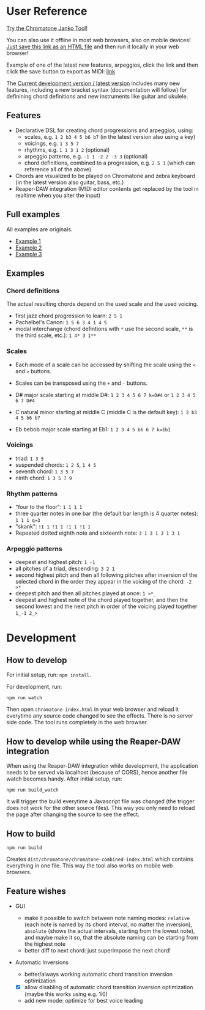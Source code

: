 User Reference
==============

[Try the Chromatone Janko Tool!](https://iostream.github.io/chromatone-helper/ "Chromatone Helper by iostream")

You can also use it offline in most web browsers, also on mobile devices! [Just save this link as an HTML file](https://github.com/iostream/chromatone-helper/raw/gh-pages/v2-dev/index.html "Download the Chromatone Janko Tool") and then run it locally in your web browser!

Example of one of the latest new features, arpeggios, click the link and then click the save button to export as MIDI: [link](https://iostream.github.io/chromatone-helper/#chords=1t12Va+4Vb+6Vc+1t12Vd%2C%0D%0A6+5+1+2%0D%0A&voicing=a%3A+1+5+10+9+10+5+10+5%0D%0Ab%3A+5+10+15+14+15+10+15+10%0D%0Ac%3A+3+9+13+12+13+9+13+9%0D%0Ad%3A+1+8+10+9+10+8+10+8+1+8+10+9+10+8+10+7%0D%0Aa%0D%0A&zebra_root=-17&scale[0]=r1+2+3+4+5+6+7&rhythms=1+1+1+1+1+1+1+1+1+1+1+1+1+1+1+1&arp=>*)

The [Current development version / latest version](https://iostream.github.io/chromatone-helper/v2-dev/ "Chromatone Janko Tool v2 development by iostream") includes many new features, including a new bracket syntax (documentation will follow) for definining chord definitions and new instruments like guitar and ukulele.

Features
--------
- Declarative DSL for creating chord progressions and arpeggios, using:
  - scales, e.g. `1 2 b3 4 5 b6 b7` (in the latest version also using a key)
  - voicings, e.g. `1 3 5 7`
  - rhythms, e.g. `1 1 3 1 2` (optional)
  - arpeggio patterns, e.g. `-1 1 -2 2 -3 3` (optional)
  - chord definitions, combined to a progression, e.g. `2 5 1` (which can reference all of the above)
- Chords are visualized to be played on Chromatone and zebra keyboard (in the latest version also guitar, bass, etc.)
- Reaper-DAW integration (MIDI editor contents get replaced by the tool in realtime when you alter the input)

Full examples
-------------

All examples are originals.

* [Example 1](https://iostream.github.io/chromatone-helper/v2-dev/#chords=(%24a%3A+1+2+6+4+5+6)%0D%0A(%24b%3A+8+7+6+5+4+3)%0D%0A%0D%0Aa+d%3Du+i%2B%3D2++A%3Db%0D%0A(a+b)%0D%0Ab+d%3Dd%0D%0Aa+d%3Dd+i%2B%3D1+t-%3D12%0D%0A&scale%5B0%5D=r1+2+b3+4+5+b6+7+k%3DD3&voicing=1+3+8+5+7+8&rhythms=1+1+1+1+1+1+1+1+q%3D4&arp=b%3A+%3E*%0D%0A1_%3E+%3E+%3E+4_%3E+%3E+%3E&instrument=zebra&bpm=117)
* [Example 2](https://iostream.github.io/chromatone-helper/v2-dev/#chords=(%24a1%3A+1i1+6i0+2+5*+V%3Db)%0D%0A(%24a2%3A+1*+6*+2**+6**+V%3Dc+R%3Dc)%0D%0A%0D%0Aa1+A%3Da%0D%0Aa1+A%3Db%0D%0Aa2+A%3Db&scale%5B0%5D=r1+2+3+4+5+b6+7+k%3DB2&scale%5B1%5D=r1+2+3+4+5+6+7+k%3DB2&scale%5B2%5D=r1+2+b3+4+5+b6+b7+k%3DEb2&voicing=a%3A+1+5+8+10+12+%0D%0Ab%3A+1+5+8+9+10+12%0D%0Ac%3A+1+3+5+7+8%0D%0Aa&rhythms=1+1+!1+1+!1+1+!1+1+q%3D4%0D%0Ab%3A+1+!1+1+!1+1+!1+1+1%0D%0Ac%3A+1+1+1+1+1+1+1+1&arp=a%3A+1_3+%3E*+2_4%0D%0Ab%3A+1+2_3_4+2+3_4_5+-2+-1_-2_-3%0D%0A&instrument=guitar&bpm=146)
* [Example 3](https://iostream.github.io/chromatone-helper/v2-dev/#chords=(A%3A+%0D%0A+(2i3+4+5+V%3Db+3)+V%3Da%0D%0A)%0D%0A(B%3A%0D%0A+(2+4+6+8)+V%3Db%0D%0A)%0D%0A(B+B)&scale%5B0%5D=r1+2+b3+4+5+6+b7+k%3Dd2&voicing=a%3A+3+5+7+8%0D%0Ab%3A+3+6+8+10%0D%0A&rhythms=6+8+12+8+6+8+8+8+q%3D4%0D%0A&arp=1+-1+-3+-2+-3+-1+&instrument=chromatic&bpm=128)

Examples
--------

### Chord definitions

The actual resulting chords depend on the used scale and the used voicing.

* first jazz chord progression to learn: `2 5 1`
* Pachelbel's Canon: `1 5 6 3 4 1 4 5`
* modal interchange (chord defintions with `*` use the second scale, `**` is the third scale, etc.): `1 4* 3 1**`

### Scales

* Each mode of a scale can be accessed by shifting the scale using the `<` and `>` buttons.
* Scales can be transposed using the `+` and `-` buttons.

* D# major scale starting at middle D#: `1 2 3 4 5 6 7 k=D#4` or `1 2 3 4 5 6 7 D#4`
* C natural minor starting at middle C (middle C is the default key): `1 2 b3 4 5 b6 b7`
* Eb bebob major scale starting at Eb1: `1 2 3 4 5 b6 6 7 k=Eb1`

### Voicings

* triad: `1 3 5`
* suspended chords: `1 2 5`, `1 4 5`
* seventh chord: `1 3 5 7`
* ninth chord: `1 3 5 7 9`

### Rhythm patterns

* "four to the floor": `1 1 1 1`
* three quarter notes in one bar (the default bar length is 4 quarter notes): `1 1 1 q=3`
* "skank": `!1 1 !1 1 !1 1 !1 1`
* Repeated dotted eighth note and sixteenth note: `3 1 3 1 3 1 3 1`

### Arpeggio patterns

* deepest and highest pitch: `1 -1`
* all pitches of a triad, descending: `3 2 1`
* second highest pitch and then all following pitches after inversion of the selected chord in the order they appear in the voicing of the chord: `-2 >*`
* deepest pitch and then all pitches played at once: `1 >*_`
* deepest and highest note of the chord played together, and then the second lowest and the next pitch in order of the voicing played together `1_-1 2_>`

Development
===========

How to develop
--------------

For initial setup, run: `npm install`.

For development, run:

```
npm run watch
```

Then open `chromatone-index.html` in your web browser and reload it everytime any source code changed to see the effects. There is no server side code. The tool runs completely in the web browser.

How to develop while using the Reaper-DAW integration
-----------------------------------------------------

When using the Reaper-DAW integration while development, the application needs to be served via localhost (because of CORS), hence another file watch becomes handy. After initial setup, run:

```
npm run build_watch
```

It will trigger the build everytime a Javascript file was changed (the trigger does not work for the other source files). This way you only need to reload the page after changing the source to see the effect.


How to build
------------

```
npm run build
```

Creates `dist/chromatone/chromatone-combined-index.html` which contains everything in one file. This way the tool also works on mobile web browsers.

Feature wishes
--------------

- GUI
   * make it possible to switch between note naming modes: `relative` (each note is named by its chord interval, no matter the inversion), `absolute` (shows the actual intervals, starting from the lowest note), and maybe make it so, that the absolute naming can be starting from the highest note
   * better diff to next chord: just superimpose the next chord!

- Automatic Inversions
   * better/always working automatic chord transition inversion optimization
   * [x] allow disabling of automatic chord transition inversion optimization (maybe this works using e.g. 1i0)
   * add new mode: optimize for best voice leading
